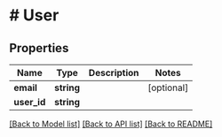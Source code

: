 # # User

## Properties

Name | Type | Description | Notes
------------ | ------------- | ------------- | -------------
**email** | **string** |  | [optional]
**user_id** | **string** |  |

[[Back to Model list]](../../README.md#models) [[Back to API list]](../../README.md#endpoints) [[Back to README]](../../README.md)
